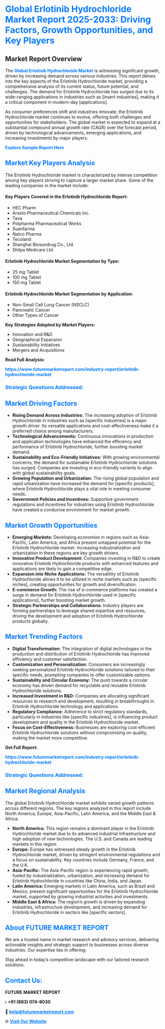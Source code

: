<h1 style="color: #007BFF;">Global Erlotinib Hydrochloride Market Report 2025-2033: Driving Factors, Growth Opportunities, and Key Players</h1>

<section id="overview">
<h2>Market Report Overview</h2>
<p>The <a href="https://www.futuremarketreport.com/industry-report/erlotinib-hydrochloride-market" style="color: #007BFF; text-decoration: none;"><strong>Global Erlotinib Hydrochloride Market</strong></a> is witnessing significant growth, driven by increasing demand across various industries. This report delves into the key aspects of the Erlotinib Hydrochloride market, providing a comprehensive analysis of its current status, future potential, and challenges. The demand for Erlotinib Hydrochloride has surged due to its wide-ranging applications in industries such as [insert industries], making it a critical component in modern-day [applications].</p>
<p>As consumer preferences shift and industries innovate, the Erlotinib Hydrochloride market continues to evolve, offering both challenges and opportunities for stakeholders. The global market is expected to expand at a substantial compound annual growth rate (CAGR) over the forecast period, driven by technological advancements, emerging applications, and increasing investments by major players.</p>
</section>

<section id="overview">
<p><a href="https://www.futuremarketreport.com/request-sample/reportId=97722" style="color: #007BFF; text-decoration: none;"><strong>Explore Sample Report Here</strong></a></p>
</section>

<section id="key-players">
<h2 style="color: #007BFF;">Market Key Players Analysis</h2>
<p>The Erlotinib Hydrochloride market is characterized by intense competition among key players striving to capture a larger market share. Some of the leading companies in the market include:</p>
<h4>Key Players Covered in the Erlotinib Hydrochloride Report:</h4>
<ul><li>HEC Pharm</li><li>Arasto Pharmaceutical Chemicals Inc.</li><li>Tava</li><li>Polpharma Pharmaceutical Works</li><li>Suanfarma</li><li>Natco Pharma</li><li>Tecoland</li><li>Shanghai Biosundrug Co., Ltd.</li><li>Shilpa Medicare Ltd.</li></ul>
<h4>Erlotinib Hydrochloride Market Segmentation by Type:</h4>
<ul><li>25 mg Tablet</li><li>100 mg Tablet</li><li>150 mg Tablet</li></ul>

<h4>Erlotinib Hydrochloride Market Segmentation by Application:</h4>
<ul><li>Non-Small Cell Lung Cancer (NSCLC)</li><li>Pancreatic Cancer</li><li>Other Types of Cancer</li></ul>
<p><strong>Key Strategies Adopted by Market Players:</strong></p>
<ul>
<li>Innovation and R&D</li>
<li>Geographical Expansion</li>
<li>Sustainability Initiatives</li>
<li>Mergers and Acquisitions</li>
</ul>
</section>

<section>
<p><strong>Read Full Analysis: </strong></p><a href="https://www.futuremarketreport.com/industry-report/erlotinib-hydrochloride-market" style="color: #007BFF; text-decoration: none;"><strong>https://www.futuremarketreport.com/industry-report/erlotinib-hydrochloride-market</strong></a>
<h3 style="color: #007BFF;">Strategic Questions Addressed:</h3>
</section>

<section id="driving-factors">
<h2 style="color: #007BFF;">Market Driving Factors</h2>
<ul>
<li><strong>Rising Demand Across Industries:</strong> The increasing adoption of Erlotinib Hydrochloride in industries such as [specific industries] is a major growth driver. Its versatile applications and cost-effectiveness make it a preferred choice among manufacturers.</li>
<li><strong>Technological Advancements:</strong> Continuous innovations in production and application technologies have enhanced the efficiency and performance of Erlotinib Hydrochloride, further boosting market demand.</li>
<li><strong>Sustainability and Eco-Friendly Initiatives:</strong> With growing environmental concerns, the demand for sustainable Erlotinib Hydrochloride solutions has surged. Companies are investing in eco-friendly variants to align with global sustainability goals.</li>
<li><strong>Growing Population and Urbanization:</strong> The rising global population and rapid urbanization have increased the demand for [specific products], where Erlotinib Hydrochloride plays a vital role in meeting consumer needs.</li>
<li><strong>Government Policies and Incentives:</strong> Supportive government regulations and incentives for industries using Erlotinib Hydrochloride have created a conducive environment for market growth.</li>
</ul>
</section>

<section id="growth-opportunities">
<h2 style="color: #007BFF;">Market Growth Opportunities</h2>
<ul>
<li><strong>Emerging Markets:</strong> Developing economies in regions such as Asia-Pacific, Latin America, and Africa present untapped potential for the Erlotinib Hydrochloride market. Increasing industrialization and urbanization in these regions are key growth drivers.</li>
<li><strong>Innovative Product Development:</strong> Companies investing in R&D to create innovative Erlotinib Hydrochloride products with enhanced features and applications are likely to gain a competitive edge.</li>
<li><strong>Expansion into Niche Applications:</strong> The versatility of Erlotinib Hydrochloride allows it to be utilized in niche markets such as [specific niches], creating opportunities for growth and diversification.</li>
<li><strong>E-commerce Growth:</strong> The rise of e-commerce platforms has created a surge in demand for Erlotinib Hydrochloride used in [specific applications], further boosting market growth.</li>
<li><strong>Strategic Partnerships and Collaborations:</strong> Industry players are forming partnerships to leverage shared expertise and resources, driving the development and adoption of Erlotinib Hydrochloride products globally.</li>
</ul>
</section>

<section id="trending-factors">
<h2 style="color: #007BFF;">Market Trending Factors</h2>
<ul>
<li><strong>Digital Transformation:</strong> The integration of digital technologies in the production and distribution of Erlotinib Hydrochloride has improved efficiency and customer satisfaction.</li>
<li><strong>Customization and Personalization:</strong> Consumers are increasingly seeking personalized Erlotinib Hydrochloride solutions tailored to their specific needs, prompting companies to offer customizable options.</li>
<li><strong>Sustainability and Circular Economy:</strong> The push towards a circular economy has driven demand for recyclable and reusable Erlotinib Hydrochloride solutions.</li>
<li><strong>Increased Investment in R&D:</strong> Companies are allocating significant resources to research and development, resulting in breakthroughs in Erlotinib Hydrochloride technology and applications.</li>
<li><strong>Regulatory Compliance:</strong> Adherence to strict regulatory standards, particularly in industries like [specific industries], is influencing product development and quality in the Erlotinib Hydrochloride market.</li>
<li><strong>Focus on Cost-Effectiveness:</strong> Businesses are exploring cost-efficient Erlotinib Hydrochloride solutions without compromising on quality, making the market more competitive.</li>
</ul>
</section>

<section>
<p><strong>Get Full Report: </strong></p><a href="https://www.futuremarketreport.com/industry-report/erlotinib-hydrochloride-market" style="color: #007BFF; text-decoration: none;"><strong>https://www.futuremarketreport.com/industry-report/erlotinib-hydrochloride-market</strong></a>
<h3 style="color: #007BFF;">Strategic Questions Addressed:</h3>
</section>


<section id="regional-analysis">
<h2 style="color: #007BFF;">Market Regional Analysis</h2>
<p>The global Erlotinib Hydrochloride market exhibits varied growth patterns across different regions. The key regions analyzed in this report include North America, Europe, Asia-Pacific, Latin America, and the Middle East & Africa:</p>
<ul>
<li><strong>North America:</strong> This region remains a dominant player in the Erlotinib Hydrochloride market due to its advanced industrial infrastructure and high adoption of new technologies. The U.S. and Canada are leading markets in this region.</li>
<li><strong>Europe:</strong> Europe has witnessed steady growth in the Erlotinib Hydrochloride market, driven by stringent environmental regulations and a focus on sustainability. Key countries include Germany, France, and the U.K.</li>
<li><strong>Asia-Pacific:</strong> The Asia-Pacific region is experiencing rapid growth, fueled by industrialization, urbanization, and increasing demand for Erlotinib Hydrochloride in countries like China, India, and Japan.</li>
<li><strong>Latin America:</strong> Emerging markets in Latin America, such as Brazil and Mexico, present significant opportunities for the Erlotinib Hydrochloride market, supported by growing industrial activities and investments.</li>
<li><strong>Middle East & Africa:</strong> The region’s growth is driven by expanding industries, infrastructure development, and increasing demand for Erlotinib Hydrochloride in sectors like [specific sectors].</li>
</ul>
</section>

<footer>
<h2 style="color: #007BFF;">About FUTURE MARKET REPORT</h2>
<p>We are a trusted name in market research and advisory services, delivering actionable insights and strategic support to businesses across diverse industries. Our expertise lies in offering:</p>

<p>Stay ahead in today’s competitive landscape with our tailored research solutions.</p>

<h2 style="color: #007BFF;">Contact Us:</h2>
<p><strong>FUTURE MARKET REPORT</strong></p>
<p>📞 <strong>+91 (883) 074-8030</strong></p>
<p>📧 <strong><a href="mailto:help@futuremarketreport.com" style="color: #007BFF;">help@futuremarketreport.com</a></strong></p>
<p>🌐 <strong><a href="https://www.futuremarketreport.com/" style="color: #007BFF;">Visit Our Website</a></strong></p>
</footer>